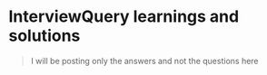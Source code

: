 # InterviewQuery learnings and solutions
> I will be posting only the answers and not the questions here


